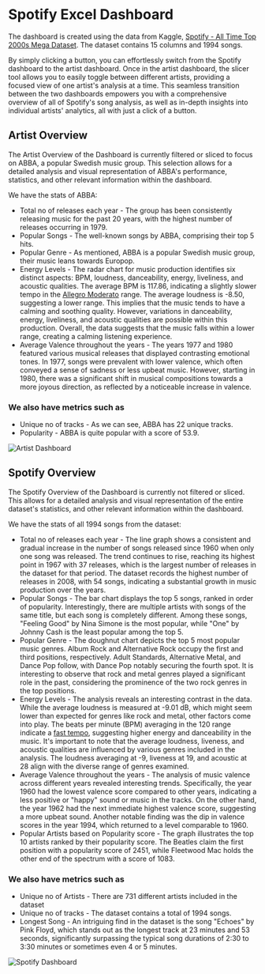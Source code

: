 # Spotify Excel Dashboard
The dashboard is created using the data from Kaggle, [Spotify - All Time Top 2000s Mega Dataset](https://www.kaggle.com/datasets/iamsumat/spotify-top-2000s-mega-dataset). The dataset contains 15 columns and 1994 songs. 

By simply clicking a button, you can effortlessly switch from the Spotify dashboard to the artist dashboard. Once in the artist dashboard, the slicer tool allows you to easily toggle between different artists, providing a focused view of one artist's analysis at a time. This seamless transition between the two dashboards empowers you with a comprehensive overview of all of Spotify's song analysis, as well as in-depth insights into individual artists' analytics, all with just a click of a button. 

## Artist Overview
The Artist Overview of the Dashboard is currently filtered or sliced to focus on ABBA, a popular Swedish music group. This selection allows for a detailed analysis and visual representation of ABBA's performance, statistics, and other relevant information within the dashboard.

We have the stats of ABBA: 
- Total no of releases each year - The group has been consistently releasing music for the past 20 years, with the highest number of releases occurring in 1979.
- Popular Songs - The well-known songs by ABBA, comprising their top 5 hits.
- Popular Genre - As mentioned, ABBA is a popular Swedish music group, their music leans towards Europop.
- Energy Levels - The radar chart for music production identifies six distinct aspects: BPM, loudness, danceability, energy, liveliness, and acoustic qualities. The average BPM is 117.86, indicating a slightly slower tempo in the [Allegro Moderato](https://www.tonegym.co/blog/item?id=what-is-tempo#:~:text=What%20Is%20Beats%20Per%20Minute%20(BPM)%3F) range. The average loudness is -8.50, suggesting a lower range. This implies that the music tends to have a calming and soothing quality. However, variations in danceability, energy, liveliness, and acoustic qualities are possible within this production. Overall, the data suggests that the music falls within a lower range, creating a calming listening experience.
- Average Valence throughout the years - The years 1977 and 1980 featured various musical releases that displayed contrasting emotional tones. In 1977, songs were prevalent with lower valence, which often conveyed a sense of sadness or less upbeat music. However, starting in 1980, there was a significant shift in musical compositions towards a more joyous direction, as reflected by a noticeable increase in valence.

### We also have metrics such as 
- Unique no of tracks - As we can see, ABBA has 22 unique tracks.
- Popularity - ABBA is quite popular with a score of 53.9.

![Artist Dashboard](https://github.com/karlyndiary/Spotify-Excel-Dashboard/assets/116041695/79da92a2-415a-47e7-89d2-569b39749b60)

## Spotify Overview
The Spotify Overview of the Dashboard is currently not filtered or sliced. This allows for a detailed analysis and visual representation of the entire dataset's statistics, and other relevant information within the dashboard.

We have the stats of all 1994 songs from the dataset:
- Total no of releases each year - The line graph shows a consistent and gradual increase in the number of songs released since 1960 when only one song was released. The trend continues to rise, reaching its highest point in 1967 with 37 releases, which is the largest number of releases in the dataset for that period. The dataset records the highest number of releases in 2008, with 54 songs, indicating a substantial growth in music production over the years.
- Popular Songs - The bar chart displays the top 5 songs, ranked in order of popularity. Interestingly, there are multiple artists with songs of the same title, but each song is completely different. Among these songs, "Feeling Good" by Nina Simone is the most popular, while "One" by Johnny Cash is the least popular among the top 5.
- Popular Genre - The doughnut chart depicts the top 5 most popular music genres. Album Rock and Alternative Rock occupy the first and third positions, respectively. Adult Standards, Alternative Metal, and Dance Pop follow, with Dance Pop notably securing the fourth spot. It is interesting to observe that rock and metal genres played a significant role in the past, considering the prominence of the two rock genres in the top positions.
- Energy Levels - The analysis reveals an interesting contrast in the data. While the average loudness is measured at -9.01 dB, which might seem lower than expected for genres like rock and metal, other factors come into play. The beats per minute (BPM) averaging in the 120 range indicate a [fast tempo](https://www.tonegym.co/blog/item?id=what-is-tempo), suggesting higher energy and danceability in the music. It's important to note that the average loudness, liveness, and acoustic qualities are influenced by various genres included in the analysis. The loudness averaging at -9, liveness at 19, and acoustic at 28 align with the diverse range of genres examined.
- Average Valence throughout the years - The analysis of music valence across different years revealed interesting trends. Specifically, the year 1960 had the lowest valence score compared to other years, indicating a less positive or "happy" sound or music in the tracks. On the other hand, the year 1962 had the next immediate highest valence score, suggesting a more upbeat sound. Another notable finding was the dip in valence scores in the year 1994, which returned to a level comparable to 1960. 
- Popular Artists based on Popularity score - The graph illustrates the top 10 artists ranked by their popularity score. The Beatles claim the first position with a popularity score of 2451, while Fleetwood Mac holds the other end of the spectrum with a score of 1083.

### We also have metrics such as 
- Unique no of Artists - There are 731 different artists included in the dataset
- Unique no of tracks - The dataset contains a total of 1994 songs.
- Longest Song - An intriguing find in the dataset is the song "Echoes" by Pink Floyd, which stands out as the longest track at 23 minutes and 53 seconds, significantly surpassing the typical song durations of 2:30 to 3:30 minutes or sometimes even 4 or 5 minutes.

![Spotify Dashboard](https://github.com/karlyndiary/Spotify-Excel-Dashboard/assets/116041695/5d109fca-63dc-44d8-9658-45ec8c93e8fe)
